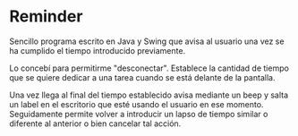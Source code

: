 # Reminder
Sencillo programa escrito en Java y Swing que avisa al usuario una vez se ha cumplido el tiempo introducido previamente.

Lo concebí para permitirme "desconectar". 
Establece la cantidad de tiempo que se quiere dedicar a una tarea cuando se está delante de la pantalla.


Una vez llega al final del tiempo establecido avisa mediante un beep y salta un label en el escritorio que esté usando el usuario en ese momento. Seguidamente permite volver a introducir un lapso de tiempo similar o diferente al anterior o bien cancelar tal acción.
